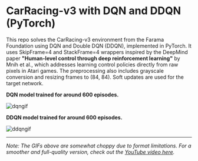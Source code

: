 # CarRacing-v3 with DQN and DDQN (PyTorch)

This repo solves the CarRacing-v3 environment from the Farama Foundation using DQN and Double DQN (DDQN), implemented in PyTorch. It uses SkipFrame=4 and StackFrame=4 wrappers inspired by the DeepMind paper **"Human-level control through deep reinforcement learning"** by Mnih et al., which addresses learning control policies directly from raw pixels in Atari games. The preprocessing also includes grayscale conversion and resizing frames to (84, 84). Soft updates are used for the target network.

**DQN model trained for around 600 episodes.** 

![dqngif](https://github.com/user-attachments/assets/f54851a2-f2bc-42e0-9673-903cd6534d43)

**DDQN model trained for around 600 episodes.** 

![ddqngif](https://github.com/user-attachments/assets/bdd66bdb-6b98-4703-86ab-df1445c160c9)

---

*Note: The GIFs above are somewhat choppy due to format limitations. For a smoother and full-quality version, check out the [YouTube video here](https://www.youtube.com/watch?v=YOUR_VIDEO_ID).*

